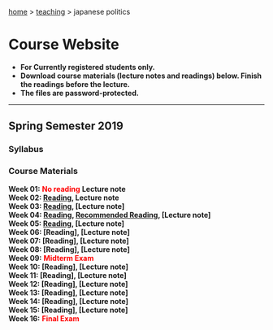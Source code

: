 [home](https://hirosasada.github.io/) > [teaching](https://hirosasada.github.io/#teaching) > japanese politics  
# Course Website  
- **For Currently registered students only.**  
- **Download course materials (lecture notes and readings) below. Finish the readings before the lecture.**  
- **The files are password-protected.**  
_______________________________________  
  
  
## Spring Semester 2019  
### Syllabus  
  
### Course Materials  
  
**Week 01:** **<font color="Red">No reading</font>** **Lecture note**  
**Week 02: [Reading](https://drive.google.com/open?id=1BPwn2tSQ1yprBT4b0Mq9hSxkvHczf4py), Lecture note**    
**Week 03: [Reading](https://drive.google.com/open?id=1SP9Fbhh2v8of-jYR1EjjTBswoqUgK0qI), [Lecture note]**  
**Week 04: [Reading](https://drive.google.com/open?id=1nC8aHttbABuqTYyyNXgQVldUFisQQTRe), [Recommended Reading](https://drive.google.com/open?id=1zeoXxYymwEyooEnyfqKzd_Qg6eskQbDI), [Lecture note]**  
**Week 05: [Reading](https://drive.google.com/open?id=1t64vzgMP6SLVMVm5tfpJHSv19NIXZ8g0), [Lecture note]**    
**Week 06: [Reading], [Lecture note]**    
**Week 07: [Reading], [Lecture note]**    
**Week 08: [Reading], [Lecture note]**  
**Week 09:** **<font color="Red">Midterm Exam</font>**  
**Week 10: [Reading], [Lecture note]**   
**Week 11: [Reading], [Lecture note]**  
**Week 12: [Reading], [Lecture note]**  
**Week 13: [Reading], [Lecture note]**  
**Week 14: [Reading], [Lecture note]**  
**Week 15: [Reading], [Lecture note]**  
**Week 16:** **<font color="Red">Final Exam</font>**    
  
